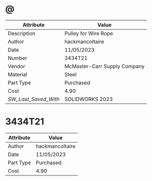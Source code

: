 # @
| Attribute | Value |
| ---  | ---     |
| Description | Pulley for Wire Rope |
| Author | hackmancoltaire |
| Date | 11/05/2023 |
| Number | 3434T21 |
| Vendor | McMaster-Carr Supply Company |
| Material | Steel |
| Part Type | Purchased |
| Cost | 4.90 |
| _SW_Last_Saved_With_ | SOLIDWORKS 2023 |
# 3434T21
| Attribute | Value |
| ---  | ---     |
| Author | hackmancoltaire |
| Date | 11/05/2023 |
| Part Type | Purchased |
| Cost | 4.90 |
